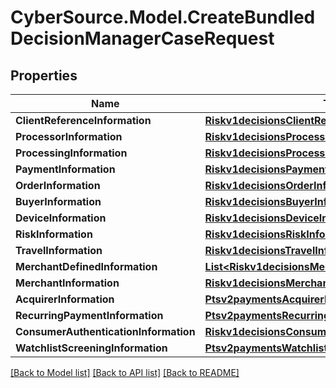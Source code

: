 # CyberSource.Model.CreateBundledDecisionManagerCaseRequest
## Properties

Name | Type | Description | Notes
------------ | ------------- | ------------- | -------------
**ClientReferenceInformation** | [**Riskv1decisionsClientReferenceInformation**](Riskv1decisionsClientReferenceInformation.md) |  | [optional] 
**ProcessorInformation** | [**Riskv1decisionsProcessorInformation**](Riskv1decisionsProcessorInformation.md) |  | [optional] 
**ProcessingInformation** | [**Riskv1decisionsProcessingInformation**](Riskv1decisionsProcessingInformation.md) |  | [optional] 
**PaymentInformation** | [**Riskv1decisionsPaymentInformation**](Riskv1decisionsPaymentInformation.md) |  | [optional] 
**OrderInformation** | [**Riskv1decisionsOrderInformation**](Riskv1decisionsOrderInformation.md) |  | [optional] 
**BuyerInformation** | [**Riskv1decisionsBuyerInformation**](Riskv1decisionsBuyerInformation.md) |  | [optional] 
**DeviceInformation** | [**Riskv1decisionsDeviceInformation**](Riskv1decisionsDeviceInformation.md) |  | [optional] 
**RiskInformation** | [**Riskv1decisionsRiskInformation**](Riskv1decisionsRiskInformation.md) |  | [optional] 
**TravelInformation** | [**Riskv1decisionsTravelInformation**](Riskv1decisionsTravelInformation.md) |  | [optional] 
**MerchantDefinedInformation** | [**List&lt;Riskv1decisionsMerchantDefinedInformation&gt;**](Riskv1decisionsMerchantDefinedInformation.md) |  | [optional] 
**MerchantInformation** | [**Riskv1decisionsMerchantInformation**](Riskv1decisionsMerchantInformation.md) |  | [optional] 
**AcquirerInformation** | [**Ptsv2paymentsAcquirerInformation**](Ptsv2paymentsAcquirerInformation.md) |  | [optional] 
**RecurringPaymentInformation** | [**Ptsv2paymentsRecurringPaymentInformation**](Ptsv2paymentsRecurringPaymentInformation.md) |  | [optional] 
**ConsumerAuthenticationInformation** | [**Riskv1decisionsConsumerAuthenticationInformation**](Riskv1decisionsConsumerAuthenticationInformation.md) |  | [optional] 
**WatchlistScreeningInformation** | [**Ptsv2paymentsWatchlistScreeningInformation**](Ptsv2paymentsWatchlistScreeningInformation.md) |  | [optional] 

[[Back to Model list]](../README.md#documentation-for-models) [[Back to API list]](../README.md#documentation-for-api-endpoints) [[Back to README]](../README.md)

